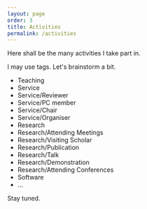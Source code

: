```yaml
---
layout: page
order: 3
title: Activities
permalink: /activities
---
```


Here shall be the many activities I take part in.

I may use tags. Let's brainstorm a bit.

- Teaching
- Service
- Service/Reviewer
- Service/PC member
- Service/Chair
- Service/Organiser
- Research
- Research/Attending Meetings
- Research/Visiting Scholar
- Research/Publication
- Research/Talk
- Research/Demonstration
- Research/Attending Conferences
- Software
- ...

Stay tuned.

